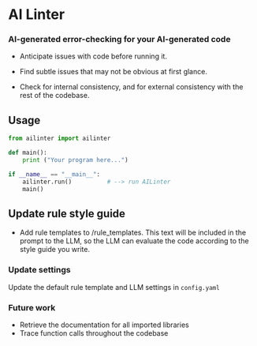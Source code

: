 # AI Linter

### AI-generated error-checking for your AI-generated code 

- Anticipate issues with code before running it. 

- Find subtle issues that may not be obvious at first glance. 

- Check for internal consistency, and for external consistency with the rest of the codebase.

## Usage 

```py
from ailinter import ailinter 

def main():
    print ("Your program here...")

if __name__ == "__main__":   
    ailinter.run()          # --> run AILinter 
    main()
```

## Update rule style guide 
- Add rule templates to /rule_templates. This text will be included in the prompt to the LLM, so the LLM can evaluate the code according to the style guide you write. 

### Update settings
Update the default rule template and LLM settings in `config.yaml` 

### Future work 
- Retrieve the documentation for all imported libraries
- Trace function calls throughout the codebase
